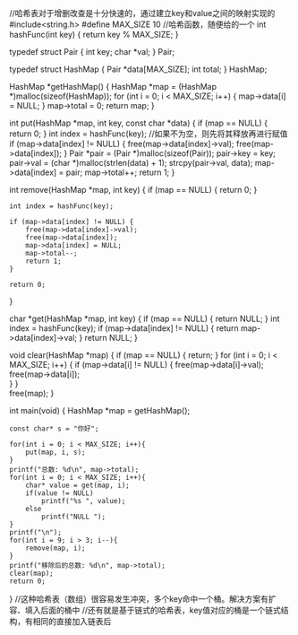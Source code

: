 //哈希表对于增删改查是十分快速的，通过建立key和value之间的映射实现的
#include<string.h>
#define MAX_SIZE 10
//哈希函数，随便给的一个 
int hashFunc(int key) {
    return key % MAX_SIZE;
}

typedef struct Pair {
    int key;
    char *val;
} Pair;

typedef struct HashMap {
    Pair *data[MAX_SIZE];
    int total;
} HashMap;

HashMap *getHashMap() {
    HashMap *map = (HashMap *)malloc(sizeof(HashMap));
    for (int i = 0; i < MAX_SIZE; i++) {
        map->data[i] = NULL;
    }
    map->total = 0;
    return map;
}

int put(HashMap *map, int key, const char *data) {
    if (map == NULL) {
        return 0;
    }
    int index = hashFunc(key);
    //如果不为空，则先将其释放再进行赋值
    if (map->data[index] != NULL) {
        free(map->data[index]->val); 
        free(map->data[index]); 
    }
    Pair *pair = (Pair *)malloc(sizeof(Pair));
    pair->key = key;
    pair->val = (char *)malloc(strlen(data) + 1); 
    strcpy(pair->val, data);
    map->data[index] = pair;
    map->total++;
    return 1;
}

int remove(HashMap *map, int key) {
    if (map == NULL) {
        return 0;
    }

    int index = hashFunc(key);
    
    if (map->data[index] != NULL) {
        free(map->data[index]->val);
        free(map->data[index]);
        map->data[index] = NULL;
        map->total--;
        return 1; 
    }
    
    return 0; 
}

char *get(HashMap *map, int key) {
    if (map == NULL) {
        return NULL;
    }
    int index = hashFunc(key);
    if (map->data[index] != NULL) {
        return map->data[index]->val; 
    }
    return NULL; 
}

void clear(HashMap *map) {
    if (map == NULL) {
        return;
    }
    for (int i = 0; i < MAX_SIZE; i++) {
        if (map->data[i] != NULL) {
            free(map->data[i]->val);
            free(map->data[i]);     
        }
    }  
    free(map); 
}

int main(void) {
    HashMap *map = getHashMap();
    
    const char* s = "你好";
    
    for(int i = 0; i < MAX_SIZE; i++){
        put(map, i, s);
    }
    printf("总数: %d\n", map->total); 
    for(int i = 0; i < MAX_SIZE; i++){
        char* value = get(map, i);
        if(value != NULL)
            printf("%s ", value);
        else
            printf("NULL ");
    }
    printf("\n");
    for(int i = 9; i > 3; i--){
        remove(map, i);
    }
    printf("移除后的总数: %d\n", map->total); 
    clear(map); 
    return 0;
}
//这种哈希表（数组）很容易发生冲突，多个key命中一个桶。解决方案有扩容、填入后面的桶中
//还有就是基于链式的哈希表，key值对应的桶是一个链式结构，有相同的直接加入链表后